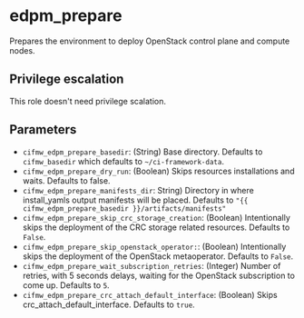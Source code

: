 # edpm_prepare
Prepares the environment to deploy OpenStack control plane and compute nodes.

## Privilege escalation
This role doesn't need privilege scalation.

## Parameters
* `cifmw_edpm_prepare_basedir`: (String) Base directory. Defaults to `cifmw_basedir` which defaults to `~/ci-framework-data`.
* `cifmw_edpm_prepare_dry_run`: (Boolean) Skips resources installations and waits. Defaults to false.
* `cifmw_edpm_prepare_manifests_dir`: String) Directory in where install_yamls output manifests will be placed. Defaults to `"{{ cifmw_edpm_prepare_basedir }}/artifacts/manifests"`
* `cifmw_edpm_prepare_skip_crc_storage_creation`: (Boolean) Intentionally skips the deployment of the CRC storage related resources. Defaults to `False`.
* `cifmw_edpm_prepare_skip_openstack_operator:`: (Boolean) Intentionally skips the deployment of the OpenStack metaoperator. Defaults to `False`.
* `cifmw_edpm_prepare_wait_subscription_retries`: (Integer) Number of retries, with 5 seconds delays, waiting for the OpenStack subscription to come up. Defaults to `5`.
* `cifmw_edpm_prepare_crc_attach_default_interface`: (Boolean) Skips crc_attach_default_interface. Defaults to `true`.
